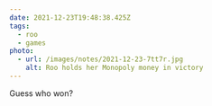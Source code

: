 ```yaml
---
date: 2021-12-23T19:48:38.425Z
tags:
  - roo
  - games
photo:
  - url: /images/notes/2021-12-23-7tt7r.jpg
    alt: Roo holds her Monopoly money in victory
---
```

Guess who won?
